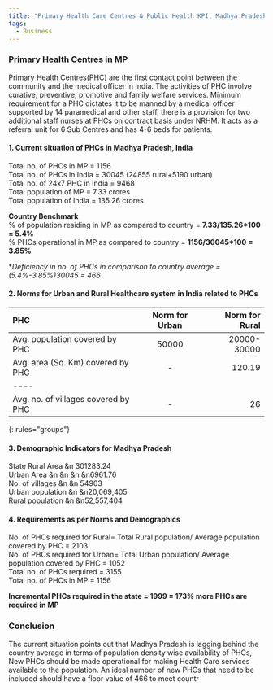 ```yaml
---
title: "Primary Health Care Centres & Public Health KPI, Madhya Pradesh, India"
tags:
  - Business
---
```

### Primary Health Centres in MP 

Primary Health Centres(PHC) are the first contact point between the community and the medical officer in India. The activities of PHC involve curative, preventive, promotive and family welfare services. 
Minimum requirement for a PHC dictates it to be manned by a medical officer supported by 14 paramedical and other staff, there is a provision for two additional staff nurses at PHCs on contract basis under NRHM. It acts as a referral unit for 6 Sub Centres and has 4-6 beds for patients. 

#### 1. Current situation of PHCs in Madhya Pradesh, India 

Total no. of PHCs in MP = 1156  
Total no. of PHCs in India  = 30045 (24855 rural+5190 urban)    
Total no. of 24x7 PHC in India = 9468  
Total population of MP         = 7.33 crores  
Total population of India      = 135.26 crores  

**Country Benchmark**  
% of population residing in MP as compared to country = **7.33/135.26*100 = 5.4%**  
% PHCs operational in MP as compared to country = **1156/30045*100 = 3.85%**  

**Deficiency in no. of PHCs in comparison to country average = (5.4%-3.85%)*30045 = 466**  

#### 2. Norms for Urban and Rural Healthcare system in India related to PHCs

| PHC                                | Norm for Urban | Norm for Rural |
|:-----------------------------------|:--------------:|---------------:|
| Avg. population covered by PHC     |      50000     |  20000-30000   |
| Avg. area (Sq. Km) covered by PHC  |        -       |     120.19     |
|----
| Avg. no. of villages covered by PHC|        -       |       26       |
{: rules="groups"}

#### 3. Demographic Indicators for Madhya Pradesh

State	Rural Area &n 301283.24  
Urban Area &n &n &n &n6961.76  
No. of villages &n &n 54903  
Urban population &n &n20,069,405  	
Rural population &n &n52,557,404  

#### 4. Requirements as per Norms and Demographics

No. of PHCs required for Rural=
Total Rural population/ Average population covered by PHC = 2103  
No. of PHCs required for Urban= 
Total Urban population/ Average population covered by PHC = 1052  
Total no. of PHCs required = 3155  
Total no. of PHCs in MP    = 1156  

**Incremental PHCs required in the state = 1999 = 173% more PHCs are required in MP**    

### Conclusion
The current situation points out that Madhya Pradesh is lagging behind the country average in terms of population density wise availability of PHCs, New PHCs should be made operational for making Health Care services available to the population. An ideal number of new PHCs that need to be included should have a floor value of 466 to meet countr
